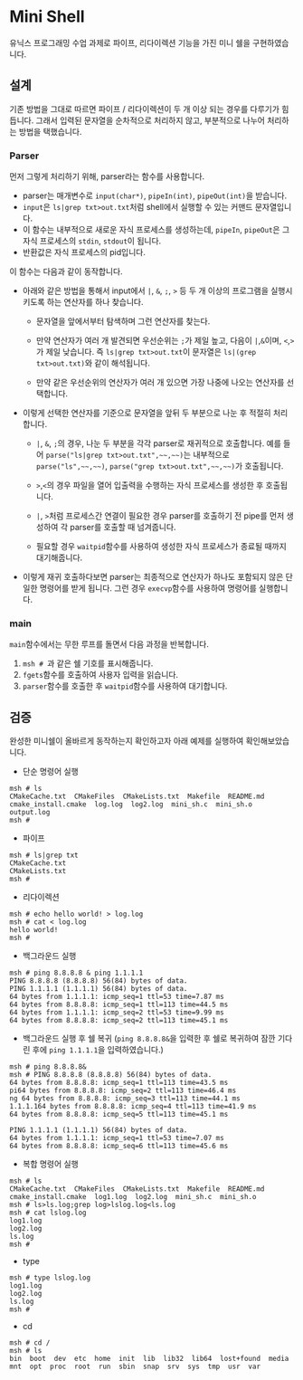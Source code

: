 # Mini Shell

유닉스 프로그래밍 수업 과제로 파이프, 리다이렉션 기능을 가진 미니 쉘을 구현하였습니다.

## 설계

기존 방법을 그대로 따르면 파이프 / 리다이렉션이 두 개 이상 되는 경우를 다루기가 힘듭니다.
그래서 입력된 문자열을 순차적으로 처리하지 않고, 부분적으로 나누어 처리하는 방법을 택했습니다.

### Parser

먼저 그렇게 처리하기 위해, parser라는 함수를 사용합니다.

- parser는 매개변수로 `input(char*)`, `pipeIn(int)`, `pipeOut(int)`을 받습니다.
- `input`은 `ls|grep txt>out.txt`처럼 shell에서 실행할 수 있는 커맨드 문자열입니다.
- 이 함수는 내부적으로 새로운 자식 프로세스를 생성하는데, `pipeIn`, `pipeOut`은 그 자식 프로세스의 `stdin`, `stdout`이 됩니다.
- 반환값은 자식 프로세스의 pid입니다.

이 함수는 다음과 같이 동작합니다.

- 아래와 같은 방법을 통해서 input에서 `|`, `&`, `;`, `>` 등 두 개 이상의 프로그램을 실행시키도록 하는 연산자를 하나 찾습니다.

  - 문자열을 앞에서부터 탐색하며 그런 연산자를 찾는다.

  - 만약 연산자가 여러 개 발견되면 우선순위는 `;`가 제일 높고, 다음이 `|`,`&`이며, `<`,`>`가 제일 낮습니다. 즉 `ls|grep txt>out.txt`이 문자열은 `ls|(grep txt>out.txt)`와 같이 해석됩니다.

  - 만약 같은 우선순위의 연산자가 여러 개 있으면 가장 나중에 나오는 연산자를 선택합니다.

- 이렇게 선택한 연산자를 기준으로 문자열을 앞뒤 두 부분으로 나눈 후 적절히 처리합니다.

  - `|`, `&`, `;`의 경우, 나눈 두 부분을 각각 parser로 재귀적으로 호출합니다. 예를 들어 `parse("ls|grep txt>out.txt",~~,~~)`는 내부적으로 `parse("ls",~~,~~)`, `parse("grep txt>out.txt",~~,~~)`가 호출됩니다.

  - `>`,`<`의 경우 파일을 열어 입출력을 수행하는 자식 프로세스를 생성한 후 호출됩니다.

  - `|`, `>`처럼 프로세스간 연결이 필요한 경우 parser를 호출하기 전 pipe를 먼저 생성하여 각 parser를 호출할 때 넘겨줍니다.

  - 필요할 경우 `waitpid`함수를 사용하여 생성한 자식 프로세스가 종료될 때까지 대기해줍니다.

- 이렇게 재귀 호출하다보면 parser는 최종적으로 연산자가 하나도 포함되지 않은 단일한 명령어를 받게 됩니다. 그런 경우 `execvp`함수를 사용하여 명령어를 실행합니다.

### main

`main`함수에서는 무한 루프를 돌면서 다음 과정을 반복합니다.

1. `msh # `과 같은 쉘 기호를 표시해줍니다.
1. `fgets`함수를 호출하여 사용자 입력을 읽습니다.
1. `parser`함수를 호출한 후 `waitpid`함수를 사용하여 대기합니다.

## 검증

완성한 미니쉘이 올바르게 동작하는지 확인하고자 아래 예제를 실행하여 확인해보았습니다.

- 단순 명령어 실행

```
msh # ls
CMakeCache.txt  CMakeFiles  CMakeLists.txt  Makefile  README.md  cmake_install.cmake  log.log  log2.log  mini_sh.c  mini_sh.o  output.log
msh #
```

- 파이프

```
msh # ls|grep txt
CMakeCache.txt
CMakeLists.txt
msh #
```

- 리다이렉션

```
msh # echo hello world! > log.log
msh # cat < log.log
hello world!
msh #
```

- 백그라운드 실행

```
msh # ping 8.8.8.8 & ping 1.1.1.1
PING 8.8.8.8 (8.8.8.8) 56(84) bytes of data.
PING 1.1.1.1 (1.1.1.1) 56(84) bytes of data.
64 bytes from 1.1.1.1: icmp_seq=1 ttl=53 time=7.87 ms
64 bytes from 8.8.8.8: icmp_seq=1 ttl=113 time=44.5 ms
64 bytes from 1.1.1.1: icmp_seq=2 ttl=53 time=9.99 ms
64 bytes from 8.8.8.8: icmp_seq=2 ttl=113 time=45.1 ms
```

- 백그라운드 실행 후 쉘 복귀 (`ping 8.8.8.8&`을 입력한 후 쉘로 복귀하여 잠깐 기다린 후에 `ping 1.1.1.1`을 입력하였습니다.)

```
msh # ping 8.8.8.8&
msh # PING 8.8.8.8 (8.8.8.8) 56(84) bytes of data.
64 bytes from 8.8.8.8: icmp_seq=1 ttl=113 time=43.5 ms
pi64 bytes from 8.8.8.8: icmp_seq=2 ttl=113 time=46.4 ms
ng 64 bytes from 8.8.8.8: icmp_seq=3 ttl=113 time=44.1 ms
1.1.1.164 bytes from 8.8.8.8: icmp_seq=4 ttl=113 time=41.9 ms
64 bytes from 8.8.8.8: icmp_seq=5 ttl=113 time=45.1 ms

PING 1.1.1.1 (1.1.1.1) 56(84) bytes of data.
64 bytes from 1.1.1.1: icmp_seq=1 ttl=53 time=7.07 ms
64 bytes from 8.8.8.8: icmp_seq=6 ttl=113 time=45.6 ms
```

- 복합 명령어 실행

```
msh # ls
CMakeCache.txt  CMakeFiles  CMakeLists.txt  Makefile  README.md  cmake_install.cmake  log1.log  log2.log  mini_sh.c  mini_sh.o
msh # ls>ls.log;grep log>lslog.log<ls.log
msh # cat lslog.log
log1.log
log2.log
ls.log
msh #
```

- type

```
msh # type lslog.log
log1.log
log2.log
ls.log
msh #
```

- cd

```
msh # cd /
msh # ls
bin  boot  dev  etc  home  init  lib  lib32  lib64  lost+found  media  mnt  opt  proc  root  run  sbin  snap  srv  sys  tmp  usr  var
```
